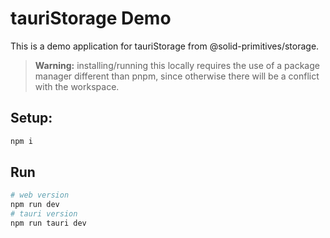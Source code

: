 # tauriStorage Demo

This is a demo application for tauriStorage from @solid-primitives/storage.

> **Warning:** installing/running this locally requires the use of a package manager different than pnpm, since otherwise there will be a conflict with the workspace. 

## Setup:

```bash
npm i
```

## Run

```bash
# web version
npm run dev
# tauri version
npm run tauri dev
```


